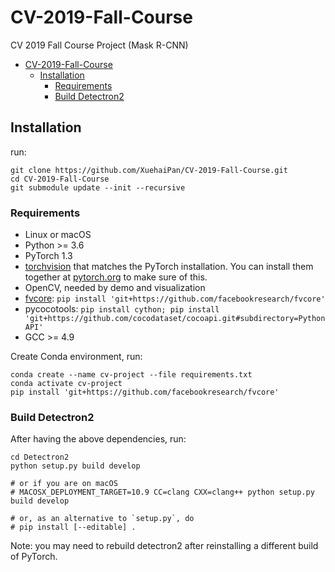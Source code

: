 # CV-2019-Fall-Course

CV 2019 Fall Course Project (Mask R-CNN)

- [CV-2019-Fall-Course](#cv-2019-fall-course)
    - [Installation](#installation)
        - [Requirements](#requirements)
        - [Build Detectron2](#build-detectron2)

## Installation

run:

```shell
git clone https://github.com/XuehaiPan/CV-2019-Fall-Course.git
cd CV-2019-Fall-Course
git submodule update --init --recursive
```

### Requirements

- Linux or macOS
- Python >= 3.6
- PyTorch 1.3
- [torchvision](https://github.com/pytorch/vision/) that matches the PyTorch installation.
    You can install them together at [pytorch.org](https://pytorch.org) to make sure of this.
- OpenCV, needed by demo and visualization
- [fvcore](https://github.com/facebookresearch/fvcore/): `pip install 'git+https://github.com/facebookresearch/fvcore'`
- pycocotools: `pip install cython; pip install 'git+https://github.com/cocodataset/cocoapi.git#subdirectory=PythonAPI'`
- GCC >= 4.9

Create Conda environment, run:

```shell
conda create --name cv-project --file requirements.txt
conda activate cv-project
pip install 'git+https://github.com/facebookresearch/fvcore'
```

### Build Detectron2

After having the above dependencies, run:

```shell
cd Detectron2
python setup.py build develop

# or if you are on macOS
# MACOSX_DEPLOYMENT_TARGET=10.9 CC=clang CXX=clang++ python setup.py build develop

# or, as an alternative to `setup.py`, do
# pip install [--editable] .
```

Note: you may need to rebuild detectron2 after reinstalling a different build of PyTorch.
